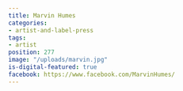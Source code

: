 ```yaml
---
title: Marvin Humes
categories:
- artist-and-label-press
tags:
- artist
position: 277
image: "/uploads/marvin.jpg"
is-digital-featured: true
facebook: https://www.facebook.com/MarvinHumes/
---
```


